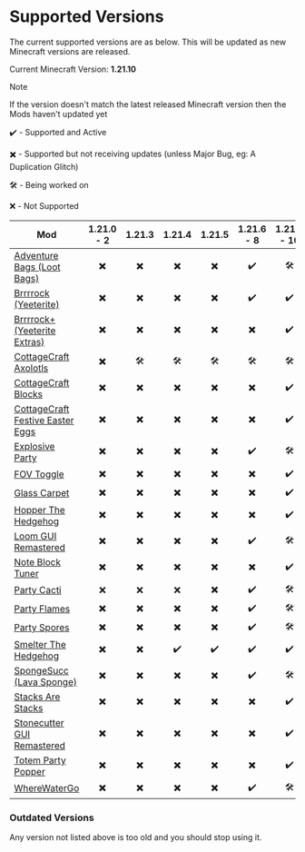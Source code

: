 # Supported Versions
The current supported versions are as below. This will be updated as new Minecraft versions are released.

Current Minecraft Version: **1.21.10**
> [!NOTE]
> If the version doesn't match the latest released Minecraft version then the Mods haven't updated yet

✔️ - Supported and Active

✖️ - Supported but not receiving updates (unless Major Bug, eg: A Duplication Glitch)

🛠️ - Being worked on

❌ - Not Supported

| Mod                                                                                    | 1.21.0 - 2 | 1.21.3 | 1.21.4 | 1.21.5 | 1.21.6 - 8 | 1.21.9 - 10 |
| -------------------------------------------------------------------------------------- | :------------: | :-----: | :---: | :-----: | :-----: | :-----: |
| [Adventure Bags (Loot Bags)](https://modrinth.com/mod/adventure-bags)                  | ✖️ | ✖️ | ✖️ | ✖️ | ✔️ | 🛠️ |
| [Brrrrock (Yeeterite)](https://modrinth.com/mod/yeeterite)                             | ✖️ | ✖️ | ✖️ | ✖️ | ✔️ | ✔️ |
| [Brrrrock+ (Yeeterite Extras)](https://modrinth.com/mod/yeeterite-extras)              | ✖️ | ✖️ | ✖️ | ✖️ | ✖️ | ✔️ |
| [CottageCraft Axolotls](https://modrinth.com/mod/cottagecraft-axolotls)                | ✖️ | 🛠️ | 🛠️ | 🛠️ | 🛠️ | 🛠️ |
| [CottageCraft Blocks](https://modrinth.com/mod/cottagecraft-mod)                       | ✖️ | ✖️ | ✖️ | ✖️ | ✖️ | ✔️ |
| [CottageCraft Festive Easter Eggs](https://modrinth.com/mod/cottagecraft-festive-eggs) | ✖️ | ✖️ | ✖️ | ✖️ | ✖️ | ✔️ |
| [Explosive Party](https://modrinth.com/mod/explosive-party)                            | ✖️ | ✖️ | ✖️ | ✖️ | ✔️ | 🛠️ |
| [FOV Toggle](https://modrinth.com/mod/fov-toggle)                                      | ✖️ | ✖️ | ✖️ | ✖️ | ✖️ | ✔️ |
| [Glass Carpet](https://modrinth.com/mod/glass-carpet)                                  | ✖️ | ✖️ | ✖️ | ✖️ | ✖️ | ✔️ |
| [Hopper The Hedgehog](https://modrinth.com/mod/hopper-the-hedgehog)                    | ✖️ | ✖️ | ✖️ | ✖️ | ✖️ | ✔️ |
| [Loom GUI Remastered](https://modrinth.com/mod/loom-gui-remastered)                    | ✖️ | ✖️ | ✖️ | ✖️ | ✔️ | 🛠️ |
| [Note Block Tuner](https://modrinth.com/mod/note-block-tuner)                          | ✖️ | ✖️ | ✖️ | ✖️ | ✖️ | ✔️ |
| [Party Cacti](https://modrinth.com/mod/party-cacti)                                    | ❌ | ❌ | ❌ | ✖️ | ✔️ | 🛠️ |
| [Party Flames](https://modrinth.com/mod/party-flames)                                  | ✖️ | ✖️ | ✖️ | ✖️ | ✔️ | 🛠️ |
| [Party Spores](https://modrinth.com/mod/party-spores)                                  | ✖️ | ✖️ | ✖️ | ✖️ | ✔️ | 🛠️ |
| [Smelter The Hedgehog](https://modrinth.com/mod/smelter-the-hedgehog)                  | ✖️ | ✖️ | ✔️ | ✔️ | ✔️ | ✔️ |
| [SpongeSucc (Lava Sponge)](https://modrinth.com/mod/spongesucc)                        | ✖️ | ✖️ | ✖️ | ✖️ | ✔️ | 🛠️ |
| [Stacks Are Stacks](https://modrinth.com/mod/stacks-are-stacks)                        | ✖️ | ✖️ | ✖️ | ✖️ | ✖️ | ✔️ |
| [Stonecutter GUI Remastered](https://modrinth.com/mod/stonecutter-gui-remastered)      | ✖️ | ✖️ | ✖️ | ✖️ | ✖️ | ✔️ |
| [Totem Party Popper](https://modrinth.com/mod/totem-party-popper)                      | ✖️ | ✖️ | ✖️ | ✖️ | ✖️ | ✔️ |
| [WhereWaterGo](https://modrinth.com/mod/wwg)                                           | ✖️ | ✖️ | ✖️ | ✖️ | ✔️ | 🛠️ |

### Outdated Versions
Any version not listed above is too old and you should stop using it.
